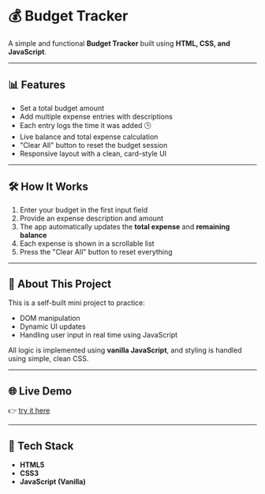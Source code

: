 # 💰 Budget Tracker

A simple and functional **Budget Tracker** built using **HTML, CSS, and JavaScript**.

---

## 📊 Features

- Set a total budget amount  
- Add multiple expense entries with descriptions
- Each entry logs the time it was added 🕒 
- Live balance and total expense calculation  
- "Clear All" button to reset the budget session  
- Responsive layout with a clean, card-style UI  

---

## 🛠️ How It Works

1. Enter your budget in the first input field  
2. Provide an expense description and amount  
3. The app automatically updates the **total expense** and **remaining balance**  
4. Each expense is shown in a scrollable list  
5. Press the "Clear All" button to reset everything

---

## 🔎 About This Project

This is a self-built mini project to practice:
- DOM manipulation  
- Dynamic UI updates  
- Handling user input in real time using JavaScript  

All logic is implemented using **vanilla JavaScript**, and styling is handled using simple, clean CSS.

---

## 🌐 Live Demo

👉 [try it here](https://sourabh-iiitd.github.io/Budget-Tracker/)

---

## 🧰 Tech Stack

- **HTML5**  
- **CSS3**  
- **JavaScript (Vanilla)**

  


